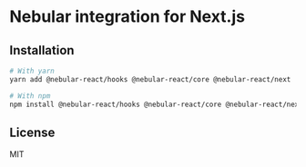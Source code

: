 # Nebular integration for Next.js

## Installation

```bash
# With yarn
yarn add @nebular-react/hooks @nebular-react/core @nebular-react/next

# With npm
npm install @nebular-react/hooks @nebular-react/core @nebular-react/next
```

## License

MIT
